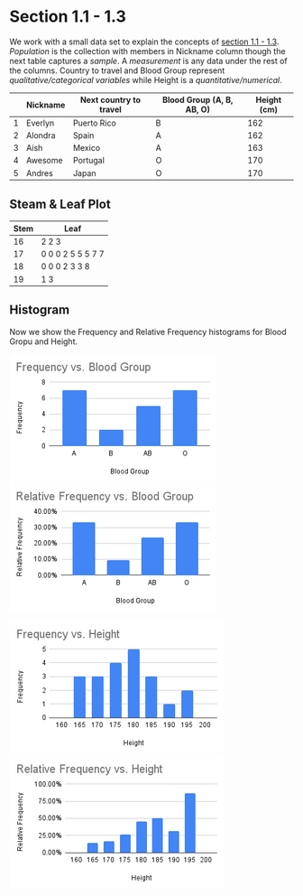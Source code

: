 # Section 1.1 - 1.3

We work with a small data set to explain the concepts of [section 1.1 - 1.3](https://stats.libretexts.org/Bookshelves/Introductory_Statistics/Introductory_Statistics_(Shafer_and_Zhang)/01%3A_Introduction_to_Statistics).
*Population* is the collection with members in Nickname column though the next table captures a *sample*. A *measurement* is any data under the rest of the columns. 
Country to travel and Blood Group represent *qualitative/categorical variables* while Height is a *quantitative/numerical*.

| | Nickname   | Next country to travel | Blood Group (A, B, AB, O)	| Height (cm) |
|- | - | - | - | - |
|1| 	Everlyn  | Puerto Rico | B	| 162 |
|2|	Alondra    | Spain       | A	| 162 |
|3|	Aish	     | Mexico	     | A	| 163 |
|4|	Awesome	   | Portugal	   | O	| 170 |
|5|	Andres	   | Japan	     | O	| 170 |

## Steam & Leaf Plot	
|Stem	| Leaf |
| - | - |
|16 |	2 2 3 | 
|17	| 0 0 0 2 5 5 5 7 7 |
|18	| 0 0 0 2 3 3 8 |
|19	| 1 3 |

## Histogram
Now we show the Frequency and Relative Frequency histograms for Blood Gropu and Height.

![Frequency Blood Group](Images/FrequencyBloodGroup.png)   ![Relative Frequency Blood Group](Images/RFrequencyBloodGroup.png)

![Frequency Height](Images/FrequencyHeight.png)   ![Relative Frequency Height](Images/RFrequencyHeight.png)
